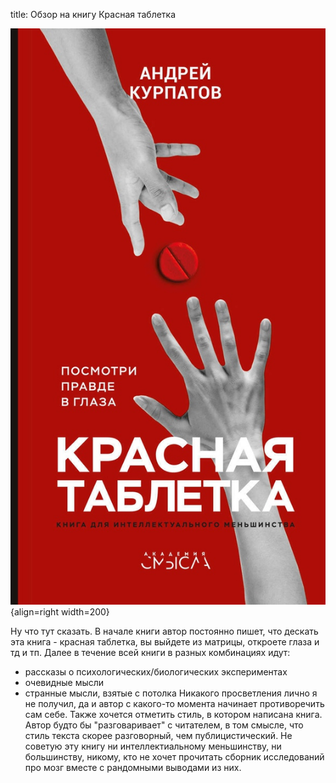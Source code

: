 title: Обзор на книгу Красная таблетка

![](/blog/static/img/dEQfjisIQOc.jpg){align=right width=200}

Ну что тут сказать.
В начале книги автор постоянно пишет, что дескать эта книга - красная таблетка, вы выйдете из матрицы, откроете глаза и тд и тп.
Далее в течение всей книги в разных комбинациях идут:
- рассказы о психологических/биологических экспериментах
- очевидные мысли
- странные мысли, взятые с потолка
Никакого просветления лично я не получил, да и автор с какого-то момента начинает противоречить сам себе.
Также хочется отметить стиль, в котором написана книга. Автор будто бы "разговаривает" с читателем, в том смысле, что стиль текста скорее разговорный, чем публицистический.
Не советую эту книгу ни интеллектиальному меньшинству, ни большинству, никому, кто не хочет прочитать сборник исследований про мозг вместе с рандомными выводами из них.
